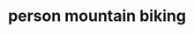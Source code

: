 ---
layout: smileys&emotion
title: person mountain biking
emoji: person_mountain_biking
permalink: 🚵.html
image: assets/img/3moji/person_mountain_biking.png
---